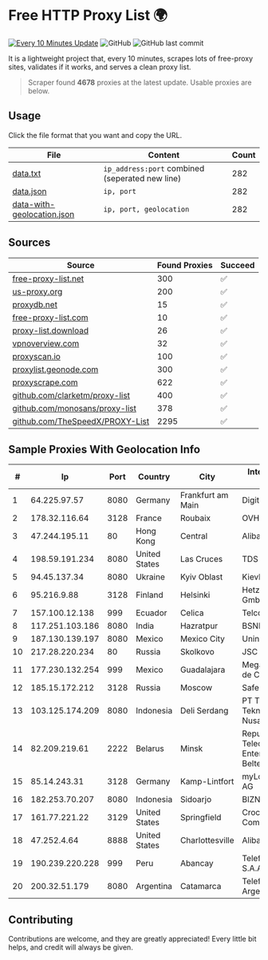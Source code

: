 
# Free HTTP Proxy List 🌍

[![Every 10 Minutes Update](https://github.com/mertguvencli/http-proxy-list/actions/workflows/main.yml/badge.svg?branch=main)](https://github.com/mertguvencli/http-proxy-list/actions/workflows/main.yml)
![GitHub](https://img.shields.io/github/license/mertguvencli/http-proxy-list)
![GitHub last commit](https://img.shields.io/github/last-commit/mertguvencli/http-proxy-list)

It is a lightweight project that, every 10 minutes, scrapes lots of free-proxy sites, validates if it works, and serves a clean proxy list.


> Scraper found **4678** proxies at the latest update. Usable proxies are below.

## Usage

Click the file format that you want and copy the URL.


|File|Content|Count|
|----|-------|-----|
|[data.txt](https://raw.githubusercontent.com/mertguvencli/http-proxy-list/main/proxy-list/data.txt)|`ip_address:port` combined (seperated new line)|282|
|[data.json](https://raw.githubusercontent.com/mertguvencli/http-proxy-list/main/proxy-list/data.json)|`ip, port`|282|
|[data-with-geolocation.json](https://raw.githubusercontent.com/mertguvencli/http-proxy-list/main/proxy-list/data-with-geolocation.json)|`ip, port, geolocation`|282|

## Sources

|Source|Found Proxies|Succeed|
|------|-------------|-------|
|[free-proxy-list.net](https://free-proxy-list.net)|300|✅|
|[us-proxy.org](https://www.us-proxy.org)|200|✅|
|[proxydb.net](http://proxydb.net)|15|✅|
|[free-proxy-list.com](https://free-proxy-list.com/?page=&port=&type%5B%5D=http&type%5B%5D=https&up_time=0&search=Search)|10|✅|
|[proxy-list.download](https://www.proxy-list.download/HTTP)|26|✅|
|[vpnoverview.com](https://vpnoverview.com/privacy/anonymous-browsing/free-proxy-servers)|32|✅|
|[proxyscan.io](https://www.proxyscan.io)|100|✅|
|[proxylist.geonode.com](https://proxylist.geonode.com/api/proxy-list?limit=300&page=1&sort_by=lastChecked&sort_type=desc&protocols=http,https)|300|✅|
|[proxyscrape.com](https://api.proxyscrape.com/v2/?request=displayproxies&protocol=http&timeout=10000&country=all&ssl=all&anonymity=all)|622|✅|
|[github.com/clarketm/proxy-list](https://raw.githubusercontent.com/clarketm/proxy-list/master/proxy-list-raw.txt)|400|✅|
|[github.com/monosans/proxy-list](https://raw.githubusercontent.com/monosans/proxy-list/main/proxies/http.txt)|378|✅|
|[github.com/TheSpeedX/PROXY-List](https://raw.githubusercontent.com/TheSpeedX/PROXY-List/master/http.txt)|2295|✅|


## Sample Proxies With Geolocation Info

|#|Ip|Port|Country|City|Internet Service Provider|
|-|--|----|-------|----|-------------------------|
|1|64.225.97.57|8080|Germany|Frankfurt am Main|DigitalOcean, LLC|
|2|178.32.116.64|3128|France|Roubaix|OVH SAS|
|3|47.244.195.11|80|Hong Kong|Central|Alibaba.com LLC|
|4|198.59.191.234|8080|United States|Las Cruces|TDS TELECOM|
|5|94.45.137.34|8080|Ukraine|Kyiv Oblast|Kievline LLC|
|6|95.216.9.88|3128|Finland|Helsinki|Hetzner Online GmbH|
|7|157.100.12.138|999|Ecuador|Celica|Telconet S.A|
|8|117.251.103.186|8080|India|Hazratpur|BSNL Internet|
|9|187.130.139.197|8080|Mexico|Mexico City|Uninet S.A. de C.V.|
|10|217.28.220.234|80|Russia|Skolkovo|JSC IOT|
|11|177.230.132.254|999|Mexico|Guadalajara|Mega Cable, S.A. de C.V.|
|12|185.15.172.212|3128|Russia|Moscow|SafeData LLC|
|13|103.125.174.209|8080|Indonesia|Deli Serdang|PT Trinity Teknologi Nusantara|
|14|82.209.219.61|2222|Belarus|Minsk|Republican Unitary Telecommunication Enterprise Beltelecom|
|15|85.14.243.31|3128|Germany|Kamp-Lintfort|myLoc managed IT AG|
|16|182.253.70.207|8080|Indonesia|Sidoarjo|BIZNET|
|17|161.77.221.22|3129|United States|Springfield|Crocker Communications|
|18|47.252.4.64|8888|United States|Charlottesville|Alibaba.com LLC|
|19|190.239.220.228|999|Peru|Abancay|Telefonica del Peru S.A.A.|
|20|200.32.51.179|8080|Argentina|Catamarca|Telefonica de Argentina|



## Contributing

Contributions are welcome, and they are greatly appreciated! Every
little bit helps, and credit will always be given.

